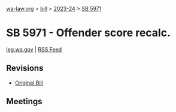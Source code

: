 [wa-law.org](/) > [bill](/bill/) > [2023-24](/bill/2023-24/) > [SB 5971](/bill/2023-24/sb/5971/)

# SB 5971 - Offender score recalc.
[leg.wa.gov](https://app.leg.wa.gov/billsummary?BillNumber=5971&Year=2023&Initiative=false) | [RSS Feed](./rss.xml)

## Revisions
* [Original Bill](1/)

## Meetings